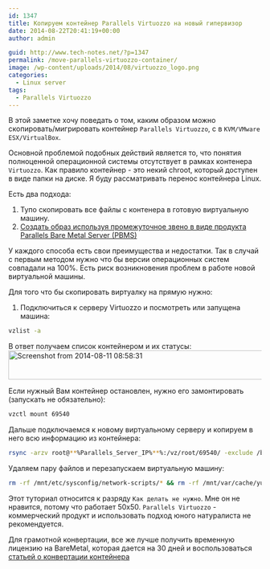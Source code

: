```yaml
---
id: 1347
title: Копируем контейнер Parallels Virtuozzo на новый гипервизор
date: 2014-08-22T20:41:19+00:00
author: admin

guid: http://www.tech-notes.net/?p=1347
permalink: /move-parallels-virtuozzo-container/
image: /wp-content/uploads/2014/08/virtuozzo_logo.png
categories:
  - Linux server
tags:
  - Parallels Virtuozzo
---
```

В этой заметке хочу поведать о том, каким образом можно скопировать/мигрировать контейнер `Parallels Virtuozzo`, с в `KVM/VMware ESX/VirtualBox`.  

Основной проблемой подобных действий является то, что понятия полноценной операционной системы отсутствует в рамках контенера `Virtuozzo`. Как правило контейнер - это некий chroot, который доступен в виде папки на диске. Я буду рассматривать перенос контейнера Linux.

Есть два подхода:  
1. Тупо скопировать все файлы с контенера в готовую виртуальную машину.  
2. [Создать образ используя промежуточное звено в виде продукта Parallels Bare Metal Server (PBMS)](/convert-parallels-virtuozzo-container-to-pbsm/)

У каждого способа есть свои преимущества и недостатки. Так в случай с первым методом нужно что бы версии операционных систем совпадали на 100%. Есть риск возникновения проблем в работе новой виртуальной машины.

Для того что бы скопировать виртуалку на прямую нужно:  
1. Подключиться к серверу Virtuozzo и посмотреть или запущена машина:

```bash
vzlist -a
```

В ответ получаем список контейнером и их статусы:  
[<img src="/wp-content/uploads/2014/08/Screenshot-from-2014-08-11-085831.png" alt="Screenshot from 2014-08-11 08:58:31" width="625" height="58" class="aligncenter size-full wp-image-1352" srcset="/wp-content/uploads/2014/08/Screenshot-from-2014-08-11-085831.png 625w, /wp-content/uploads/2014/08/Screenshot-from-2014-08-11-085831-170x15.png 170w, /wp-content/uploads/2014/08/Screenshot-from-2014-08-11-085831-300x27.png 300w" sizes="(max-width: 625px) 100vw, 625px" />](/wp-content/uploads/2014/08/Screenshot-from-2014-08-11-085831.png)

Если нужный Вам контейнер остановлен, нужно его замонтировать (запускать не обязательно):

```bash
vzctl mount 69540
```

Дальше подключаемся к новому виртуальному серверу и копируем в него всю информацию из контейнера:

```bash
rsync -arzv root@**%Parallels_Server_IP%**%:/vz/root/69540/ -exclude /boot -exclude /proc -exclude /sys -exclude /dev/pts -exclude /dev/shm -exclude /dev -exclude /lib/firmware -exclude /lib/modules -exclude /lib/udev -exclude /lib/udev/rules.d /mnt
```

Удаляем пару файлов и перезапускаем виртуальную машину:

```bash
rm -rf /mnt/etc/sysconfig/network-scripts/* && rm -rf /mnt/var/cache/yum/*
```

Этот туториал относится к разряду `Как делать не нужно`. Мне он не нравится, потому что работает 50х50. `Parallels Virtuozzo` - коммерческий продукт и использовать подход юного натуралиста не рекомендуется.

Для грамотной конвертации, все же лучше получить временную лицензию на BareMetal, которая дается на 30 дней и воспользоваться [статьей о конвертации контейнера](/convert-parallels-virtuozzo-container-to-pbsm/)
